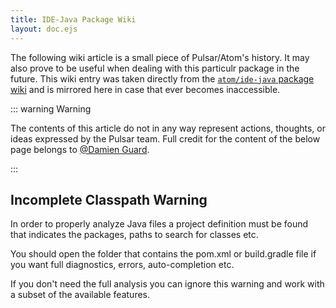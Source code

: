```yaml
---
title: IDE-Java Package Wiki
layout: doc.ejs
---
```


The following wiki article is a small piece of Pulsar/Atom's history.
It may also prove to be useful when dealing with this particulr package in the future.
This wiki entry was taken directly from the [`atom/ide-java` package wiki](https://github.com/atom/ide-java/wiki) and is mirrored here in case that ever becomes inaccessible.

::: warning Warning

The contents of this article do not in any way represent actions, thoughts, or ideas expressed by the Pulsar team.
Full credit for the content of the below page belongs to [@Damien Guard](https://github.com/damieng).

:::

## Incomplete Classpath Warning

In order to properly analyze Java files a project definition must be found that indicates the packages, paths to search for classes etc.

You should open the folder that contains the pom.xml or build.gradle file if you want full diagnostics, errors, auto-completion etc.

If you don't need the full analysis you can ignore this warning and work with a subset of the available features.
